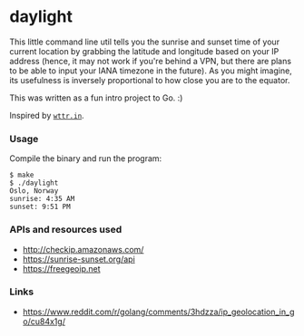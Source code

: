 # daylight

This little command line util tells you the sunrise and sunset time of your
current location by grabbing the latitude and longitude based on your IP
address (hence, it may not work if you're behind a VPN, but there are plans to
be able to input your IANA timezone in the future). As you might imagine, its
usefulness is inversely proportional to how close you are to the equator.

This was written as a fun intro project to Go. :)

Inspired by [`wttr.in`](https://github.com/chubin/wttr.in).


### Usage

Compile the binary and run the program:

    $ make
    $ ./daylight
    Oslo, Norway
    sunrise: 4:35 AM
    sunset: 9:51 PM


### APIs and resources used

* <http://checkip.amazonaws.com/>
* <https://sunrise-sunset.org/api>
* <https://freegeoip.net>


### Links

* <https://www.reddit.com/r/golang/comments/3hdzza/ip_geolocation_in_go/cu84x1g/>
